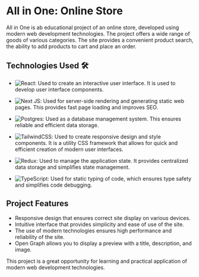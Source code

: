 # All in One: Online Store
All in One is ab educational project of an online store, developed using modern web development technologies. The project offers a wide range of goods of various categories. The site provides a convenient product search, the ability to add products to cart and place an order.

## Technologies Used 🛠️

 * 	![React](https://img.shields.io/badge/react-%2320232a.svg?style=for-the-badge&logo=react&logoColor=%2361DAFB): Used to create an interactive user interface. It is used to develop user interface components.
 
 * ![Next JS](https://img.shields.io/badge/Next-black?style=for-the-badge&logo=next.js&logoColor=white): Used for server-side rendering and generating static web pages. This provides fast page loading and improves SEO.
 
 * 	![Postgres](https://img.shields.io/badge/postgres-%23316192.svg?style=for-the-badge&logo=postgresql&logoColor=white): Used as a database management system. This ensures reliable and efficient data storage.
 
 * ![TailwindCSS](https://img.shields.io/badge/tailwindcss-%2338B2AC.svg?style=for-the-badge&logo=tailwind-css&logoColor=white): Used to create responsive design and style components. It is a utility CSS framework that allows for quick and efficient creation of modern user interfaces.
 
 * ![Redux](https://img.shields.io/badge/redux-%23593d88.svg?style=for-the-badge&logo=redux&logoColor=white): Used to manage the application state. It provides centralized data storage and simplifies state management.
 
 * ![TypeScript](https://img.shields.io/badge/typescript-%23007ACC.svg?style=for-the-badge&logo=typescript&logoColor=white): Used for static typing of code, which ensures type safety and simplifies code debugging.

## Project Features

 * Responsive design that ensures correct site display on various devices.
 * Intuitive interface that provides simplicity and ease of use of the site.
 * The use of modern technologies ensures high performance and reliability of the site.
 * Open Graph allows you to display a preview with a title, description, and image.

This project is a great opportunity for learning and practical application of modern web development technologies.
